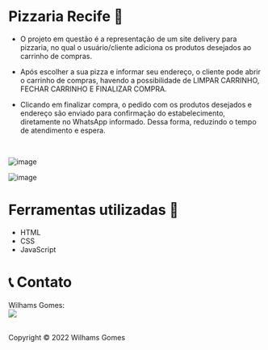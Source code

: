 # Pizzaria Recife 🍕

- O projeto em questão é a representação de um site delivery para pizzaria, no qual o usuário/cliente adiciona os produtos desejados ao carrinho de compras. 

- Após escolher a sua pizza e informar seu endereço, o cliente pode abrir o carrinho de compras, havendo a possibilidade de LIMPAR CARRINHO, FECHAR CARRINHO E FINALIZAR COMPRA. 

- Clicando em finalizar compra, o pedido com os produtos desejados e endereço são enviado para confirmação do estabelecimento, diretamente no WhatsApp informado. Dessa forma, reduzindo o tempo de atendimento e espera.

<BR>

![image](https://user-images.githubusercontent.com/71606861/160686184-496e6a8b-68a3-492d-90a5-e5fb65afc9d0.png)

![image](https://user-images.githubusercontent.com/71606861/160686287-a5a46392-d0f4-42ad-9f4d-b9acf9311ea5.png)

# Ferramentas utilizadas 🚀
- HTML
- CSS
- JavaScript

# 📞 Contato
Wilhams Gomes:<br>
<a href="https://www.linkedin.com/in/wilhamsgomes/" target="_blank"><img src="https://img.shields.io/badge/-LinkedIn-%230077B5?style=for-the-badge&logo=linkedin&logoColor=white"></a> 

<br>
Copyright © 2022 Wilhams Gomes
